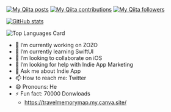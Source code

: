 [![My Qiita posts](https://qiita-badge.apiapi.app/s/tsuzuki817/posts.svg)](http://qiita.com/tsuzuki817) [![My Qiita contributions](https://qiita-badge.apiapi.app/s/tsuzuki817/contributions.svg)](http://qiita.com/tsuzuki817) [![My Qiita followers](https://qiita-badge.apiapi.app/s/tsuzuki817/followers.svg)](http://qiita.com/tsuzuki817)

[![GitHub stats](https://github-readme-stats.vercel.app/api?username=tsuzukihashi&count_private=true&theme=dracula)](https://github.com/anuraghazra/github-readme-stats)

![Top Languages Card](https://github-readme-stats.vercel.app/api/top-langs/?username=bannzai&count_private=true&theme=tokyonight&layout=compact)

- 🔭 I’m currently working on ZOZO
- 🌱 I’m currently learning SwiftUI
- 👯 I’m looking to collaborate on iOS
- 🤔 I’m looking for help with Indie App Marketing
- 💬 Ask me about Indie App
- 📫 How to reach me: Twitter
- 😄 Pronouns: He
- ⚡ Fun fact: 70000 Donwloads
  - https://travelmemorymap.my.canva.site/
